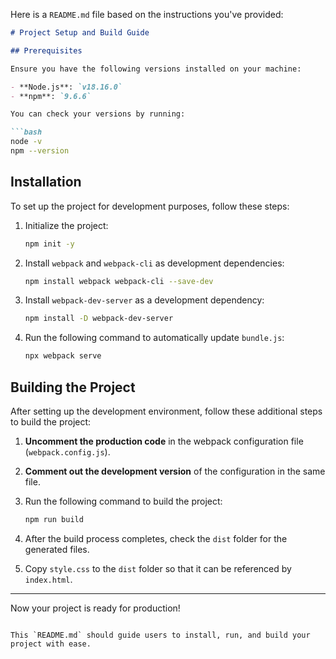 Here is a `README.md` file based on the instructions you've provided:

```markdown
# Project Setup and Build Guide

## Prerequisites

Ensure you have the following versions installed on your machine:

- **Node.js**: `v18.16.0`
- **npm**: `9.6.6`

You can check your versions by running:

```bash
node -v
npm --version
```

## Installation

To set up the project for development purposes, follow these steps:

1. Initialize the project:
    ```bash
    npm init -y
    ```

2. Install `webpack` and `webpack-cli` as development dependencies:
    ```bash
    npm install webpack webpack-cli --save-dev
    ```

3. Install `webpack-dev-server` as a development dependency:
    ```bash
    npm install -D webpack-dev-server
    ```

4. Run the following command to automatically update `bundle.js`:
    ```bash
    npx webpack serve
    ```

## Building the Project

After setting up the development environment, follow these additional steps to build the project:

1. **Uncomment the production code** in the webpack configuration file (`webpack.config.js`).
   
2. **Comment out the development version** of the configuration in the same file.

3. Run the following command to build the project:
    ```bash
    npm run build
    ```

4. After the build process completes, check the `dist` folder for the generated files.

5. Copy `style.css` to the `dist` folder so that it can be referenced by `index.html`.

---

Now your project is ready for production!
``` 

This `README.md` should guide users to install, run, and build your project with ease.